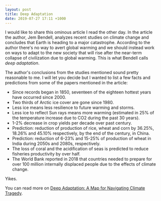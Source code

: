 ```yaml
---
layout: post
title: Deep Adaptation
date: 2019-07-27 17:11 +1000
---
```


I would like to share this ominous article I read the other day. In the article the author,
Jem Bendell, analyzes recent studies on climate change and concludes that Earth is heading to 
a major catastrophe. According to the author there's no way to avert global warming and we 
should instead work on ways to adapt to the new society that will rise after the near-term 
collapse of civilization due to global warming. This is what Bendell calls _deep adaptation_.

The author's conclusions from the studies mentioned sound pretty reasonable to me. I will 
let you decide but I wanted to list a few facts and predictions from some of the papers 
mentioned in the article:

- Since records began in 1850, seventeen of the eighteen hottest years have occurred since 2000.
- Two thirds of Arctic ice cover are gone since 1980.
- Less ice means less resilience to future warming and storms.
- Less ice to reflect Sun rays means more warming (estimated in 25% of the temperature increase due to
CO2 during the past 30 years).
- 1-2% decrease in crop yields per decade over past century.
- Prediction: reduction of production of rice, wheat and corn by 36.25%, 18.26% and 45.10% respectively, 
   by the end of the century, in China.
- Prediction: reduction of 6-23% and 15-25% of production of wheat in India during 2050s and 2080s, respectively.
- The loss of coral and the acidification of seas is predicted to reduce fisheries productivity by over
half.
- The World Bank reported in 2018 that countries needed to prepare for over 100 million internally
displaced people due to the effects of climate change.

Yikes.

You can read more on [Deep Adaptation: A Map for Navigating Climate Tragedy](http://www.lifeworth.com/deepadaptation.pdf).
